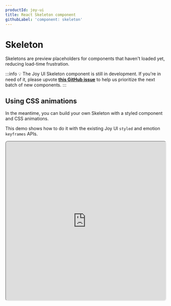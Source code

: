 ```yaml
---
productId: joy-ui
title: React Skeleton component
githubLabel: 'component: skeleton'
---
```


# Skeleton

<p class="description">Skeletons are preview placeholders for components that haven't loaded yet, reducing load-time frustration.</p>

:::info
💡 The Joy UI Skeleton component is still in development.
If you're in need of it, please upvote [**this GitHub issue**](https://github.com/mui/material-ui/issues/36105) to help us prioritize the next batch of new components.
:::

## Using CSS animations

In the meantime, you can build your own Skeleton with a styled component and CSS animations.

This demo shows how to do it with the existing Joy UI `styled` and emotion `keyframes` APIs.

<iframe src="https://codesandbox.io/embed/skeleton-joy-ui-c96x7d?module=%2FSkeleton.tsx&fontsize=14&hidenavigation=1&theme=dark&view=preview"
     style="width:100%; height:500px; border:2; border-radius: 8px; overflow:hidden;"
     title="Skeleton - Joy UI"
     allow="accelerometer; ambient-light-sensor; camera; encrypted-media; geolocation; gyroscope; hid; microphone; midi; payment; usb; vr; xr-spatial-tracking"
     sandbox="allow-forms allow-modals allow-popups allow-presentation allow-same-origin allow-scripts"
   ></iframe>
